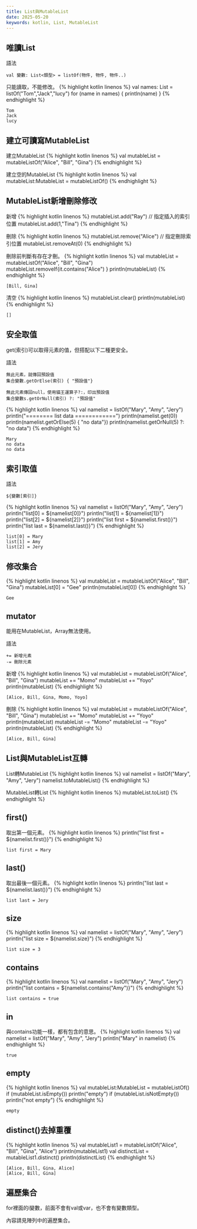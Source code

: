 ```yaml
---
title: List與MutableList
date: 2025-05-20
keywords: kotlin, List, MutableList
---
```

## 唯讀List
語法
```
val 變數: List<類型> = listOf(物件, 物件, 物件..)
```

只能讀取，不能修改。
{% highlight kotlin linenos %}
val names: List<String> = listOf("Tom","Jack","lucy")
for (name in names) {
    println(name)
}
{% endhighlight %}
```
Tom
Jack
lucy
```

## 建立可讀寫MutableList
建立MutableList
{% highlight kotlin linenos %}
val mutableList = mutableListOf<String>("Alice", "Bill", "Gina")
{% endhighlight %}

建立空的MutableList
{% highlight kotlin linenos %}
val mutableList:MutableList<Int> = mutableListOf()
{% endhighlight %}

## MutableList新增刪除修改
新增
{% highlight kotlin linenos %}
mutableList.add("Ray")
// 指定插入的索引位置
mutableList.add(1,"Tina")
{% endhighlight %}

刪除
{% highlight kotlin linenos %}
mutableList.remove("Alice")
// 指定刪除索引位置
mutableList.removeAt(0)
{% endhighlight %}

刪除前判斷有存在才刪。
{% highlight kotlin linenos %}
val mutableList = mutableListOf<String>("Alice", "Bill", "Gina")
mutableList.removeIf{it.contains("Alice") }
println(mutableList)
{% endhighlight %}
```
[Bill, Gina]
```

清空
{% highlight kotlin linenos %}
mutableList.clear()
println(mutableList)
{% endhighlight %}
```
[]
```

## 安全取值
get(索引)可以取得元素的值，但搭配以下二種更安全。

語法
```
無此元素，就傳回預設值
集合變數.getOrElse(索引) { "預設值"}

無此元素傳回null，使用貓王運算子?:，印出預設值
集合變數s.getOrNull(索引) ?: "預設值"
```

{% highlight kotlin linenos %}
val namelist = listOf<String>("Mary", "Amy", "Jery")
println("======== list data ============")
println(namelist.get(0))
println(namelist.getOrElse(5) { "no data"})
println(namelist.getOrNull(5) ?: "no data")
{% endhighlight %}
```
Mary
no data
no data
```

## 索引取值
語法
```
${變數[索引]}
```
{% highlight kotlin linenos %}
val namelist = listOf<String>("Mary", "Amy", "Jery")
println("list[0] = ${namelist[0]}")
println("list[1] = ${namelist[1]}")
println("list[2] = ${namelist[2]}")
println("list first = ${namelist.first()}")
println("list last = ${namelist.last()}")
{% endhighlight %}
```
list[0] = Mary
list[1] = Amy
list[2] = Jery
```

## 修改集合
{% highlight kotlin linenos %}
val mutableList = mutableListOf<String>("Alice", "Bill", "Gina")
mutableList[0] = "Gee"
println(mutableList[0])
{% endhighlight %}
```
Gee
```

## mutator
能用在MutableList，Array無法使用。

語法
```
+= 新增元素
-= 刪除元素
```

新增
{% highlight kotlin linenos %}
val mutableList = mutableListOf<String>("Alice", "Bill", "Gina")
mutableList += "Momo"
mutableList += "Yoyo"
println(mutableList)
{% endhighlight %}
```
[Alice, Bill, Gina, Momo, Yoyo]
```

刪除
{% highlight kotlin linenos %}
val mutableList = mutableListOf<String>("Alice", "Bill", "Gina")
mutableList += "Momo"
mutableList += "Yoyo"
println(mutableList)
mutableList -= "Momo"
mutableList -= "Yoyo"
println(mutableList)
{% endhighlight %}
```
[Alice, Bill, Gina]
```

## List與MutableList互轉
List轉MutableList
{% highlight kotlin linenos %}
val namelist = listOf<String>("Mary", "Amy", "Jery")
namelist.toMutableList()
{% endhighlight %}

MutableList轉List
{% highlight kotlin linenos %}
mutableList.toList()
{% endhighlight %}

## first()
取出第一個元素。
{% highlight kotlin linenos %}
println("list first = ${namelist.first()}")
{% endhighlight %}
```
list first = Mary
```

## last()
取出最後一個元素。
{% highlight kotlin linenos %}
println("list last = ${namelist.last()}")
{% endhighlight %}
```
list last = Jery
```

## size
{% highlight kotlin linenos %}
val namelist = listOf<String>("Mary", "Amy", "Jery")
println("list size = ${namelist.size}")
{% endhighlight %}
```
list size = 3
```

## contains
{% highlight kotlin linenos %}
val namelist = listOf<String>("Mary", "Amy", "Jery")
println("list contains = ${namelist.contains("Amy")}")
{% endhighlight %}
```
list contains = true
```

## in 
與contains功能一樣，都有包含的意思。
{% highlight kotlin linenos %}
val namelist = listOf<String>("Mary", "Amy", "Jery")
println("Mary" in namelist)
{% endhighlight %}
```
true
```

## empty
{% highlight kotlin linenos %}
val mutableList:MutableList<Int> = mutableListOf()
if (mutableList.isEmpty())
    println("empty")
if (mutableList.isNotEmpty())
    println("not empty")
{% endhighlight %}
```
empty
```

## distinct()去掉重覆
{% highlight kotlin linenos %}
val mutableList1 = mutableListOf<String>("Alice", "Bill", "Gina", "Alice")
println(mutableList1)
val distinctList  = mutableList1.distinct()
println(distinctList)
{% endhighlight %}
```
[Alice, Bill, Gina, Alice]
[Alice, Bill, Gina]
```

## 遍歷集合
for裡面的i變數，前面不會有val或var，也不會有變數類型。

內容請見陣列中的遍歷集合。